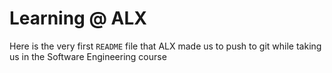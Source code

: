 # Learning @ ALX
Here is the very first `README` file that ALX made us to push to git while taking us in the Software Engineering course
